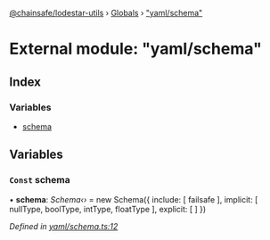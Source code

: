 [@chainsafe/lodestar-utils](../README.md) › [Globals](../globals.md) › ["yaml/schema"](_yaml_schema_.md)

# External module: "yaml/schema"

## Index

### Variables

* [schema](_yaml_schema_.md#const-schema)

## Variables

### `Const` schema

• **schema**: *Schema‹›* = new Schema({
  include: [
    failsafe
  ],
  implicit: [
    nullType,
    boolType,
    intType,
    floatType
  ],
  explicit: [
  ]
})

*Defined in [yaml/schema.ts:12](https://github.com/ChainSafe/lodestar/blob/9711bce31/packages/lodestar-utils/src/yaml/schema.ts#L12)*
